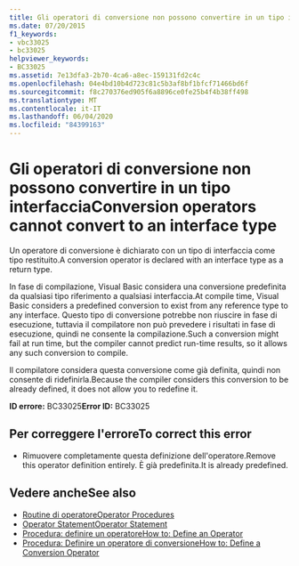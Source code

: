 ```yaml
---
title: Gli operatori di conversione non possono convertire in un tipo interfaccia
ms.date: 07/20/2015
f1_keywords:
- vbc33025
- bc33025
helpviewer_keywords:
- BC33025
ms.assetid: 7e13dfa3-2b70-4ca6-a8ec-159131fd2c4c
ms.openlocfilehash: 04e4bd10b4d723c81c5b3af8bf1bfcf71466bd6f
ms.sourcegitcommit: f8c270376ed905f6a8896ce0fe25b4f4b38ff498
ms.translationtype: MT
ms.contentlocale: it-IT
ms.lasthandoff: 06/04/2020
ms.locfileid: "84399163"
---
```

# <a name="conversion-operators-cannot-convert-to-an-interface-type"></a><span data-ttu-id="09e25-102">Gli operatori di conversione non possono convertire in un tipo interfaccia</span><span class="sxs-lookup"><span data-stu-id="09e25-102">Conversion operators cannot convert to an interface type</span></span>
<span data-ttu-id="09e25-103">Un operatore di conversione è dichiarato con un tipo di interfaccia come tipo restituito.</span><span class="sxs-lookup"><span data-stu-id="09e25-103">A conversion operator is declared with an interface type as a return type.</span></span>  
  
 <span data-ttu-id="09e25-104">In fase di compilazione, Visual Basic considera una conversione predefinita da qualsiasi tipo riferimento a qualsiasi interfaccia.</span><span class="sxs-lookup"><span data-stu-id="09e25-104">At compile time, Visual Basic considers a predefined conversion to exist from any reference type to any interface.</span></span> <span data-ttu-id="09e25-105">Questo tipo di conversione potrebbe non riuscire in fase di esecuzione, tuttavia il compilatore non può prevedere i risultati in fase di esecuzione, quindi ne consente la compilazione.</span><span class="sxs-lookup"><span data-stu-id="09e25-105">Such a conversion might fail at run time, but the compiler cannot predict run-time results, so it allows any such conversion to compile.</span></span>  
  
 <span data-ttu-id="09e25-106">Il compilatore considera questa conversione come già definita, quindi non consente di ridefinirla.</span><span class="sxs-lookup"><span data-stu-id="09e25-106">Because the compiler considers this conversion to be already defined, it does not allow you to redefine it.</span></span>  
  
 <span data-ttu-id="09e25-107">**ID errore:** BC33025</span><span class="sxs-lookup"><span data-stu-id="09e25-107">**Error ID:** BC33025</span></span>  
  
## <a name="to-correct-this-error"></a><span data-ttu-id="09e25-108">Per correggere l'errore</span><span class="sxs-lookup"><span data-stu-id="09e25-108">To correct this error</span></span>  
  
- <span data-ttu-id="09e25-109">Rimuovere completamente questa definizione dell'operatore.</span><span class="sxs-lookup"><span data-stu-id="09e25-109">Remove this operator definition entirely.</span></span> <span data-ttu-id="09e25-110">È già predefinita.</span><span class="sxs-lookup"><span data-stu-id="09e25-110">It is already predefined.</span></span>  
  
## <a name="see-also"></a><span data-ttu-id="09e25-111">Vedere anche</span><span class="sxs-lookup"><span data-stu-id="09e25-111">See also</span></span>

- [<span data-ttu-id="09e25-112">Routine di operatore</span><span class="sxs-lookup"><span data-stu-id="09e25-112">Operator Procedures</span></span>](../programming-guide/language-features/procedures/operator-procedures.md)
- [<span data-ttu-id="09e25-113">Operator Statement</span><span class="sxs-lookup"><span data-stu-id="09e25-113">Operator Statement</span></span>](../language-reference/statements/operator-statement.md)
- [<span data-ttu-id="09e25-114">Procedura: definire un operatore</span><span class="sxs-lookup"><span data-stu-id="09e25-114">How to: Define an Operator</span></span>](../programming-guide/language-features/procedures/how-to-define-an-operator.md)
- [<span data-ttu-id="09e25-115">Procedura: Definire un operatore di conversione</span><span class="sxs-lookup"><span data-stu-id="09e25-115">How to: Define a Conversion Operator</span></span>](../programming-guide/language-features/procedures/how-to-define-a-conversion-operator.md)
